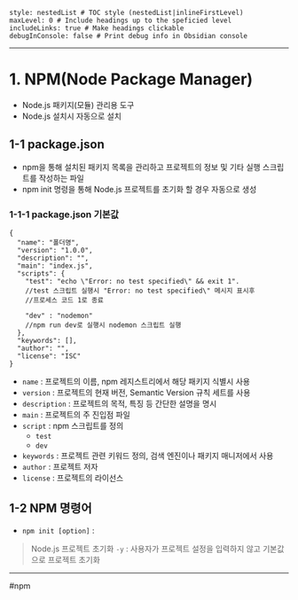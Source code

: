 ```table-of-contents
style: nestedList # TOC style (nestedList|inlineFirstLevel)
maxLevel: 0 # Include headings up to the speficied level
includeLinks: true # Make headings clickable
debugInConsole: false # Print debug info in Obsidian console
```
---
# 1. NPM(Node Package Manager)
- Node.js 패키지(모듈) 관리용 도구
- Node.js 설치시 자동으로 설치
## 1-1 package.json
- npm을 통해 설치된 패키지 목록을 관리하고 프로젝트의 정보 및 기타 실행 스크립트를 작성하는 파일
- npm init 명령을 통해 Node.js 프로젝트를 초기화 할 경우 자동으로 생성

### 1-1-1 package.json 기본값
```
{
  "name": "폴더명",
  "version": "1.0.0",
  "description": "",
  "main": "index.js",
  "scripts": {
    "test": "echo \"Error: no test specified\" && exit 1".
	//test 스크립트 실행시 "Error: no test specified\" 메시지 표시후 
    //프로세스 코드 1로 종료

    "dev" : "nodemon"
    //npm run dev로 실행시 nodemon 스크립트 실행
  },
  "keywords": [],
  "author": "",
  "license": "ISC"
}

```

- `name` : 프로젝트의 이름, npm 레지스트리에서 해당 패키지 식별시 사용
- `version` : 프로젝트의 현재 버전, Semantic Version 규칙 세트를 사용
- `description` : 프로젝트의 목적, 특징 등 간단한 설명을 명시
- `main` : 프로젝트의 주 진입점 파일
- `script` : npm 스크립트를 정의
	- `test`
	- `dev`
- `keywords` : 프로젝트 관련 키워드 정의, 검색 엔진이나 패키지 매니저에서 사용
- `author` : 프로젝트 저자
- `license` : 프로젝트의 라이선스

## 1-2 NPM 명령어 

- `npm init [option]` :
> Node.js 프로젝트 초기화
>  `-y` : 사용자가 프로젝트 설정을 입력하지 않고 기본값으로 프로젝트 초기화


---
#npm